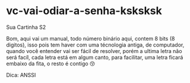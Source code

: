 # vc-vai-odiar-a-senha-ksksksk
Sua Cartinha S2

Bom, aqui vai um manual, todo número binário aqui, contem 8 bits (8 digitos), isso pois tem haver com uma técnologia antiga, de computador, quando você entender vai ser fácil de resolver, porém a ultima letra não será facíl, cada letra está em algum canto, para facilitar, uma letra ficará embaixo da fita, o resto é contigo 😚

Dica: ANSSI
